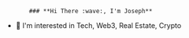            ### **Hi There :wave:, I'm Joseph**
- :eyes: I'm interested in Tech, Web3, Real Estate, Crypto
